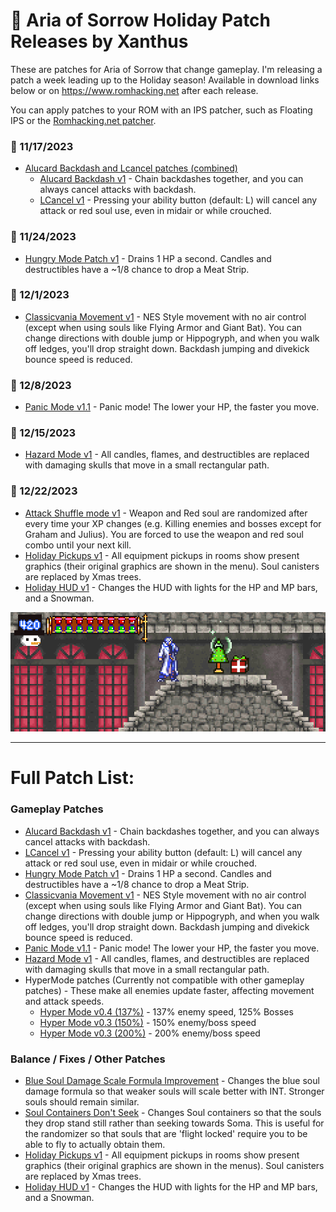 # &#127876; Aria of Sorrow Holiday Patch Releases by Xanthus
These are patches for Aria of Sorrow that change gameplay. I'm releasing a patch a week leading up to the Holiday season!
Available in download links below or on https://www.romhacking.net after each release.

You can apply patches to your ROM with an IPS patcher, such as Floating IPS or the [Romhacking.net patcher](https://www.romhacking.net/patch/).

### &#127873; 11/17/2023 
- [Alucard Backdash and Lcancel patches (combined)](https://www.mediafire.com/file/fcwl5im3noecl8h/AlucardBackdash_LCancel-v1.ips/file)
    - [Alucard Backdash v1](https://www.mediafire.com/file/2t1m1ygfxr02j7y/AlucardBackdash-v1.ips/file)  - Chain backdashes together, and you can always cancel attacks with backdash.
    - [LCancel v1](https://www.mediafire.com/file/fh8u7dt52hjfu9k/LCancel-v1.ips/file) - Pressing your ability button (default: L) will cancel any attack or red soul use, even in midair or while crouched.
### &#127873; 11/24/2023 
- [Hungry Mode Patch v1](https://www.mediafire.com/file/zsbu3319rprap8c/AoS_HungryMode-v1.ips/file) - Drains 1 HP a second. Candles and destructibles have a ~1/8 chance to drop a Meat Strip.
### &#127873; 12/1/2023 
- [Classicvania Movement v1](https://www.mediafire.com/file/sxe9d31g9ywtk0b/AoS_Classicvania-Movement-v1.ips/file) - NES Style movement with no air control (except when using souls like Flying Armor and Giant Bat). You can change directions with double jump or Hippogryph, and when you walk off ledges, you'll drop straight down. Backdash jumping and divekick bounce speed is reduced.
### &#127873; 12/8/2023 
- [Panic Mode v1.1](https://www.mediafire.com/file/xhia09hrv0oqmi5/AoS_PanicMode-v1-1.ips/file) - Panic mode! The lower your HP, the faster you move.
### &#127873; 12/15/2023 
- [Hazard Mode v1](https://www.mediafire.com/file/vcat9c9bmhtdylj/AoS_HazardMode-v1.ips/file) - All candles, flames, and destructibles are replaced with damaging skulls that move in a small rectangular path.
### &#127873; 12/22/2023 
- [Attack Shuffle mode v1](https://www.mediafire.com/file/jyk5fvsm2jhw79c/AoS_AttackShuffleMode-v1.ips/file) - Weapon and Red soul are randomized after every time your XP changes (e.g. Killing enemies and bosses except for Graham and Julius). You are forced to use the weapon and red soul combo until your next kill.
- [Holiday Pickups v1](https://www.mediafire.com/file/x8qo0o165tr8ue3/AoS_HolidayPickups-v1.ips/file) - All equipment pickups in rooms show present graphics (their original graphics are shown in the menu). Soul canisters are replaced by Xmas trees.
- [Holiday HUD v1](https://www.mediafire.com/file/e93w6427eew7a0c/AoS_HolidayHUD-v1.ips/file) - Changes the HUD with lights for the HP and MP bars, and a Snowman.

![Holiday HUD](/screenshots/HolidayHUDPickups.PNG "Holiday HUD")

---
# Full Patch List:

### Gameplay Patches
- [Alucard Backdash v1](https://www.mediafire.com/file/2t1m1ygfxr02j7y/AlucardBackdash-v1.ips/file)  - Chain backdashes together, and you can always cancel attacks with backdash.
- [LCancel v1](https://www.mediafire.com/file/fh8u7dt52hjfu9k/LCancel-v1.ips/file) - Pressing your ability button (default: L) will cancel any attack or red soul use, even in midair or while crouched.
- [Hungry Mode Patch v1](https://www.mediafire.com/file/zsbu3319rprap8c/AoS_HungryMode-v1.ips/file) - Drains 1 HP a second. Candles and destructibles have a ~1/8 chance to drop a Meat Strip.
- [Classicvania Movement v1](https://www.mediafire.com/file/sxe9d31g9ywtk0b/AoS_Classicvania-Movement-v1.ips/file) - NES Style movement with no air control (except when using souls like Flying Armor and Giant Bat). You can change directions with double jump or Hippogryph, and when you walk off ledges, you'll drop straight down. Backdash jumping and divekick bounce speed is reduced.
- [Panic Mode v1.1](https://www.mediafire.com/file/xhia09hrv0oqmi5/AoS_PanicMode-v1-1.ips/file) - Panic mode! The lower your HP, the faster you move.
- [Hazard Mode v1](https://www.mediafire.com/file/vcat9c9bmhtdylj/AoS_HazardMode-v1.ips/file) - All candles, flames, and destructibles are replaced with damaging skulls that move in a small rectangular path.
- HyperMode patches (Currently not compatible with other gameplay patches) - These make all enemies update faster, affecting movement and attack speeds.
    - [Hyper Mode v0.4 (137%)](https://www.mediafire.com/file/bkogvits2r41s1k/HyperMode_v0_4.ips/file) - 137% enemy speed, 125% Bosses
    - [Hyper Mode v0.3 (150%)](https://www.mediafire.com/file/cs95gt6su3slz5k/HyperMode_v0_3-150.ips/file) - 150% enemy/boss speed
    - [Hyper Mode v0.3 (200%)](https://www.mediafire.com/file/eo8op64jt2sy40t/HyperMode_v0_3-200.ips/file) - 200% enemy/boss speed

### Balance / Fixes / Other Patches
- [Blue Soul Damage Scale Formula Improvement](https://www.mediafire.com/file/ugqpib4zbf1fihk/BlueSoulDmgImprovement-v1.ips/file) - Changes the blue soul damage formula so that weaker souls will scale better with INT. Stronger souls should remain similar.
- [Soul Containers Don't Seek](https://www.mediafire.com/file/8sfn99vbxq2o55g/SoulContainersDontSeek.ips/file) - Changes Soul containers so that the souls they drop stand still rather than seeking towards Soma. This is useful for the randomizer so that souls that are 'flight locked' require you to be able to fly to actually obtain them.
- [Holiday Pickups v1](https://www.mediafire.com/file/x8qo0o165tr8ue3/AoS_HolidayPickups-v1.ips/file) - All equipment pickups in rooms show present graphics (their original graphics are shown in the menus). Soul canisters are replaced by Xmas trees.
- [Holiday HUD v1](https://www.mediafire.com/file/e93w6427eew7a0c/AoS_HolidayHUD-v1.ips/file) - Changes the HUD with lights for the HP and MP bars, and a Snowman.
